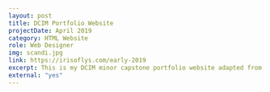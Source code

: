 ```yaml
---
layout: post
title: DCIM Portfolio Website
projectDate: April 2019
category: HTML Website
role: Web Designer
img: scandi.jpg
link: https://irisoflys.com/early-2019
excerpt: This is my DCIM minor capstone portfolio website adapted from a previous portfolio website into a one-page website. For this project I learned to use jQuery to create a filter for my projects based on the skills I used. I consider this porfolio website to be more of a "spin-off" than a "mainline" iteration.
external: "yes"
---
```

